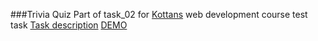 ###Trivia Quiz
Part of task_02 for [Kottans](kottans.org) web development course test task
[Task description](https://github.com/Kottans/web/blob/master/README02.md#create-a-custom-client-for-trivia-quiz-api-httpjserviceio)
[DEMO](https://amashoshyna.github.io/trivia/)
